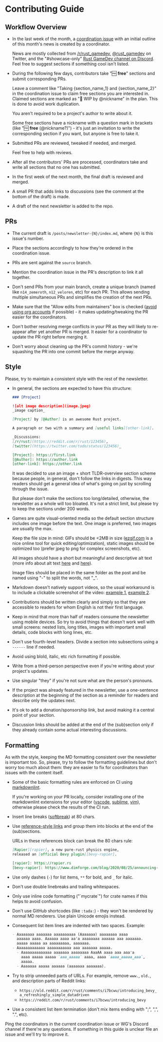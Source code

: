 # Contributing Guide

## Workflow Overview

- In the last week of the month, a [coordination issue][coordination]
  with an initial outline of this month's news is created by a coordinator.

  News are mostly collected from [/r/rust_gamedev], [@rust_gamedev] on Twitter,
  and the "\#showcase-only" [Rust GameDev channel on Discord][gd-discord].
  Feel free to suggest sections if something cool isn't listed.

- During the following few days, contributors take "🆓 **free**" sections
  and submit corresponding PRs.

  Leave a comment like "Taking {section\_name\_1} and {section\_name\_2}"
  in the coordination issue to claim free sections you are interested in.
  Claimed sections are marked as "🚧 WIP by @nickname" in the plan.
  This is done to avoid work duplication.

  You aren't required to be a project's author to write about it.

  Some free sections have a nickname with a question mark in brackets
  (like "🆓 **free** (@nickname?)") -
  it's just an invitation to write the corresponding section if you want,
  but anyone is free to take it.

- Submitted PRs are reviewed, tweaked if needed, and merged.

  Feel free to help with reviews.

- After all the contributors' PRs are processed, coordinators
  take and write all sections that no one has submitted.

- In the first week of the next month, the final draft is reviewed and merged.

- A small PR that adds links to discussions
  (see the comment at the bottom of the draft) is made.

- A draft of the next newsletter is added to the repo.

## PRs

- The current draft is `/posts/newsletter-{N}/index.md`,
  where `{N}` is this issue's number.

- Place the sections accordingly to how they're ordered
  in the coordination issue.

- PRs are sent against the `source` branch.

- Mention the coordination issue in the PR's description to link it all together.

- Don't send PRs from your main branch, create a unique branch
  (named like `n14_zemeroth`, `n12_veloren`, etc) for each PR.
  This allows sending multiple simultaneous PRs
  and simplifies the creation of the next PRs.

- Make sure that the "Allow edits from maintainers" box is checked
  ([avoid using org accounts][gh-org] if possible)
  \- it makes updating/tweaking the PR easier for the coordinators.

- Don't bother resolving merge conflicts in your PR
  as they will likely to re-appear after yet another PR is merged.
  It easier for a coordinator to update the PR right before merging it.

- Don't worry about cleaning up the PR's commit history
  \- we're squashing the PR into one commit before the merge anyway.

[coordination]: https://github.com/rust-gamedev/rust-gamedev.github.io/issues?q=label%3Acoordination
[@rust_gamedev]: https://twitter.com/rust_gamedev
[/r/rust_gamedev]: https://reddit.com/r/rust_gamedev
[gd-discord]: https://discord.gg/yNtPTb2
[gh-org]: https://github.com/isaacs/github/issues/1681

## Style

Please, try to maintain a consistent style with the rest of the newsletter.

- In general, the sections are expected to have this structure:

  ```markdown
  ### [Project]

  ![alt image description](image.jpeg)
  _image caption_

  [Project] by [@Author] is an awesome Rust project.

  A paragraph or two with a summary and [useful links][other-link].

  _Discussions:
  [/r/rust](https://reddit.com/r/rust/123456),
  [twitter](https://twitter.com/todo/status/123456)_

  [Project]: https://first.link
  [@Author]: https://author.link
  [other-link]: https://other.link
  ```

  It was decided to use an image + short TLDR-overview section scheme
  because people, in general, don't follow the links in digests.
  This way readers should get a general idea of what's going on
  just by scrolling through the issue.

  But please don't make the sections too long/detailed,
  otherwise, the newsletter as a whole will too bloated.
  It's not a strict limit, but please try to keep the sections under 200 words.

- Games are quite visual-oriented media
  so the default section structure includes one image before the text.
  One image is preferred, two images are usually the max.

  Keep the file size in mind: GIFs should be <2MB in size
  ([ezgif.com] is a nice online tool for quick editing/optimization),
  static images should be optimized too
  (prefer jpeg to png for complex screenshots, etc).

  All images should have a short but meaningful and descriptive alt text
  (more info about alt text [here](https://moz.com/learn/seo/alt-text)
  and [here](https://webaim.org/techniques/alttext/)).

  Image files should be placed in the same folder as the post
  and be named using "\-" to split the words, not "\_".

- Markdown doesn't natively support videos,
  so the usual workaround is to include a clickable screenshot of the video:
  [example 1](https://rust-gamedev.github.io/posts/newsletter-012/#ochre-4k-intro),
  [example 2](https://rust-gamedev.github.io/posts/newsletter-012/#rust-n-games-talk).

- Contributions should be written clearly and simply so that
  they are accessible to readers for whom English is not their first language.

- Keep in mind that more than half of readers consume the newsletter
  using mobile devices.
  So try to avoid things that doesn't work well with small screens:
  nested lists, long titles, images with important small details,
  code blocks with long lines, etc.

- Don't use fourth-level headers.
  Divide a section into subsections using a `------` line if needed.

- Avoid using blold, italic, etc rich formatting if possible.

- Write from a third-person perspective even if you're writing
  about your project's updates.

- Use singular "they" if you're not sure what are the person's pronouns.

- If the project was already featured in the newsletter,
  use a one-sentence description at the beginning of the section
  as a reminder for readers
  and describe only the updates next.

- It's ok to add a donation/sponsorship link,
  but avoid making it a central point of your section.

- Discussion links should be added at the end of the (sub)section only if
  they already contain some actual interesting discussions.

[ezgif.com]: https://ezgif.com

## Formatting

As with the style, keeping the MD formatting consistent over the newsletter
is important too.
So, please, try to follow the formatting guidelines
but don't worry too much about them:
they are easier to fix for coordinators than issues with the content itself.

- Some of the basic formatting rules are enforced on CI using [markdownlint].

  If you're working on your PR locally, consider installing
  one of the markdownlint extensions for your editor
  ([vscode][vscode-lint], [sublime][sublime-lint], [vim][vim-lint]),
  otherwise please check the results of the CI run.

- Insert line breaks ([softbreak]) at 80 chars.

- Use [reference-style links][md-reflinks] and group them into blocks
  at the end of the (sub)sections.

  URLs in these references block can break the 80 chars rule:

  ```markdown
  [Rapier][rapier], a new pure-rust physics engine,
  released an [official Bevy plugin][bevy-rapier].

  [rapier]: https://rapier.rs
  [bevy-rapier]: https://www.dimforge.com/blog/2020/08/25/announcing-the-rapier-physics-engine/#reaching-out-to-other-communities-bevy-and-javascript
  ```

- Use only dashes (`-`) for list items, `**` for bold, and `_` for italic.

- Don't use double linebreaks and trailing whitespaces.

- Only use inline code formatting ("\`mycrate\`") for crate names
  if this helps to avoid confusion.

- Don't use GitHub shortcodes (like `:tada:`) - they won't be rendered
  by normal MD renderers. Use plain Unicode emojis instead.

- Consequent list item lines are indented with two spaces. Example:

  ```markdown
  - Aaaaaaaa aaaaaaa aaaaaaaaaa (Aaaaaaa) aaaaaaaa aaaa
    aaaaaa aaaa. Aaaaaa aaaa aa'a aaaaaaaa aaaaaa aaa aaaaaaa.
    aaaaa aaaaa aa aaaaaaaaa, aaaaaaa.
  - Aaaaaaaaaaaaa aaaaaaaaaaa aaa aaaaaaa aaaaa.
    - Aaaaaaaaaaaaaa aaaaaaa aaaaaaaa AaaAA aaaa aaa aaa'a
      aaaa aaaaa aaaaa `aaa_aaaaa` aaaa, aaaa `aaaa_aaaaa_aaa`,
      aaaaa.
    - Aaaaaaa aaaaa aaaaaa (aaaaaaa aaaaaaa).
  ```

- Try to strip unneeded parts of URLs.
  For example, remove `www.`, `old.`, and description parts of Reddit links:

  - `https://old.reddit.com/r/rust/comments/i7bcwu/introducing_bevy_a_refreshingly_simple_datadriven`
  - `https://reddit.com/r/rust/comments/i7bcwu/introducing_bevy`

- Use a consistent list item termination
  (don't mix items ending with ";", ",", ".", etc).

[markdownlint]: https://github.com/DavidAnson/markdownlint
[vscode-lint]: https://marketplace.visualstudio.com/items?itemName=DavidAnson.vscode-markdownlint
[sublime-lint]: https://packagecontrol.io/packages/SublimeLinter-contrib-markdownlint
[vim-lint]: https://github.com/fannheyward/coc-markdownlint
[softbreak]: https://spec.commonmark.org/0.29/#soft-line-breaks
[md-reflinks]: https://www.markdownguide.org/basic-syntax/#reference-style-links

Ping the coordinators in the current coordination issue
or WG's Discord channel if there're any questions.
If something in this guide is unclear file an issue
and we'll try to improve it.
